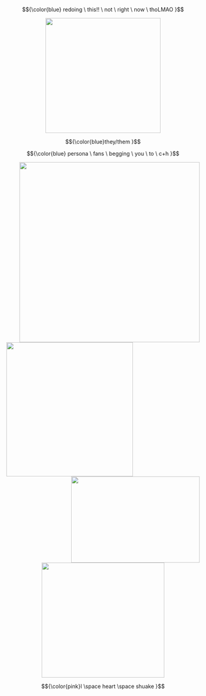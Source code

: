 $${\color{blue} redoing \ this!! \ not \ right \ now \ thoLMAO }$$
<p align="center">
  <img width="300" height="300" src="https://i.imgur.com/DzBTUDi.png">

$${\color{blue}they/them }$$

$${\color{blue}  persona \ fans \ begging \ you \ to \ c+h }$$



<img align="right" width="470" height="470" src="https://i.imgur.com/DtE31ag.png">
<img align="left" width="330" height="350" src="https://i.imgur.com/qJMNBOb.png">
<img align="right" width="335" height="225" src="https://i.imgur.com/xs7vq8L.png">

#


<p align="center">
  <img width="320" height="300" src="https://media1.tenor.com/m/0hdA1Ri-zPIAAAAd/shuake-persona-5.gif">
  
</p>

$${\color{pink}I \space heart \space shuake }$$

#

